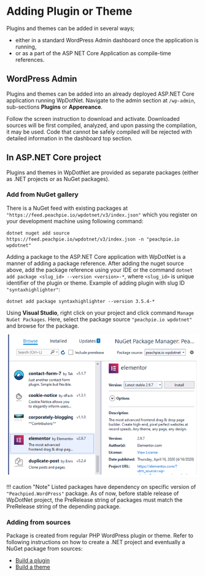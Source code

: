 # Adding Plugin or Theme

Plugins and themes can be added in several ways;

- either in a standard WordPress Admin dashboard once the application is running,
- or as a part of the ASP NET Core Application as compile-time references.

## WordPress Admin

Plugins and themes can be added into an already deployed ASP.NET Core application running WpDotNet. Navigate to the admin section at `/wp-admin`, sub-sections **Plugins** or **Appereance**.

Follow the screen instruction to download and activate. Downloaded sources will be first compiled, analyzed, and upon passing the compilation, it may be used. Code that cannot be safely compiled will be rejected with detailed information in the dashboard top section.

## In ASP.NET Core project

Plugins and themes in WpDotNet are provided as separate packages (either as .NET projects or as NuGet packages).

### Add from NuGet gallery

There is a NuGet feed with existing packages at `"https://feed.peachpie.io/wpdotnet/v3/index.json"` which you register on your development machine using following command:

```shell
dotnet nuget add source https://feed.peachpie.io/wpdotnet/v3/index.json -n "peachpie.io wpdotnet"
```

Adding a package to the ASP.NET Core application with WpDotNet is a manner of adding a package reference. After adding the nuget source above, add the package reference using your IDE or the command `dotnet add package <slug_id> --version <version>-*`, where `<slug_id>` is unique identifier of the plugin or theme. Example of adding plugin with slug ID `"syntaxhighlighter"`:

```shell
dotnet add package syntaxhighlighter --version 3.5.4-*
```

Using **Visual Studio**, right click on your project and click command `Manage NuGet Packages`. Here, select the package source `"peachpie.io wpdotnet"` and browse for the package.

![WpDotNet NugGet Feed in VS](img/vs-gallery.png)

!!! caution "Note"
    Listed packages have dependency on specific version of `"Peachpied.WordPress"` package. As of now, before stable release of WpDotNet project, the PreRelease string of packages must match the PreRelease string of the depending package.

### Adding from sources

 Package is created from regular PHP WordPress plugin or theme. Refer to following instructions on how to create a .NET project and eventually a NuGet package from sources:

- [Build a plugin](build-php-plugin.md)
- [Build a theme](build-php-theme.md)
